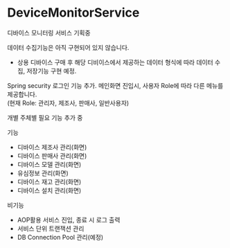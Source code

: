 # DeviceMonitorService
디바이스 모니터링 서비스 기획중

데이터 수집기능은 아직 구현되어 있지 않습니다.
- 상용 디바이스 구매 후 해당 디비이스에서 제공하는 데이터 형식에 따라 데이터 수집, 저장기능 구현 예정. 

Spring security 로그인 기능 추가. 메인화면 진입시, 사용자 Role에 따라 다른 메뉴를 제공합니다.  
(현재 Role: 관리자, 제조사, 판매사, 일반사용자)  

개별 주체별 필요 기능 추가 중  
  
기능  
- 디바이스 제조사 관리(화면)  
- 디바이스 판매사 관리(화면)  
- 디바이스 모델 관리(화면)  
- 유심정보 관리(화면)  
- 디바이스 재고 관리(화면)  
- 디바이스 설치 관리(화면)  
  
비기능  
- AOP활용 서비스 진입, 종료 시 로그 출력  
- 서비스 단위 트랜잭션 관리
- DB Connection Pool 관리(예정)  



